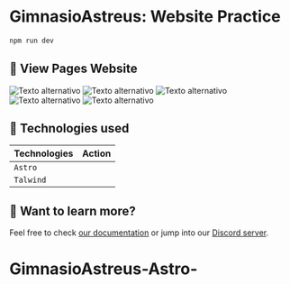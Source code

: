 # GimnasioAstreus: Website Practice

```sh
npm run dev 
```
 ## 🚀 View Pages Website
 
![Texto alternativo](https://i.postimg.cc/VkQK7mwP/pag1.png)
![Texto alternativo](https://i.postimg.cc/8P9z9XXS/pag2.png)
![Texto alternativo](https://i.postimg.cc/TPRM4rxx/pg3.png)
![Texto alternativo](https://i.postimg.cc/6673cNz0/pg4.png)
![Texto alternativo](https://i.postimg.cc/MTgzNvtY/pg5.png)


## 🧞 Technologies used


| Technologies              | Action                                           |
| :------------------------ | :----------------------------------------------- |
| `Astro`                   |                                                  |
| `Talwind`                 |                                                  |


## 👀 Want to learn more?

Feel free to check [our documentation](https://docs.astro.build) or jump into our [Discord server](https://astro.build/chat).
# GimnasioAstreus-Astro-
